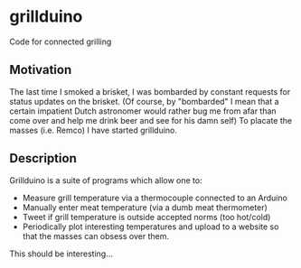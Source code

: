 grillduino
==========

Code for connected grilling

Motivation
----------

The last time I smoked a brisket, I was bombarded by constant requests for status updates on the brisket.  (Of course, by "bombarded" I mean that a certain impatient Dutch astronomer would rather bug me from afar than come over and help me drink beer and see for his damn self)  To placate the masses (i.e. Remco) I have started grillduino.

Description
-----------

Grillduino is a suite of programs which allow one to:
* Measure grill temperature via a thermocouple connected to an Arduino
* Manually enter meat temperature (via a dumb meat thermometer)
* Tweet if grill temperature is outside accepted norms (too hot/cold)
* Periodically plot interesting temperatures and upload to a website so that the masses can obsess over them.

This should be interesting...

